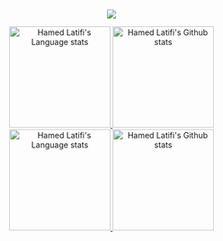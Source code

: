 ###

<p align="center">
  <img src="https://readme-typing-svg.herokuapp.com/?lines=Welcome+to+my+GitHub+profile!&center=true&width=380&height=45">
</p>

<!-- Light Mode -->
<div align="center"> 
<a href="https://github.com/anuraghazra/github-readme-stats#gh-light-mode-only">
<img height=180 src="https://github-readme-stats-git-masterrstaa-rickstaa.vercel.app/api/top-langs/?username=latifii&layout=compact&langs_count=10&hide_border=true&role=owner,collaborator&theme=default#gh-light-mode-only" alt="Hamed Latifi's Language stats" />
</a>
<a href="https://github.com/anuraghazra/github-readme-stats#gh-light-mode-only">
<img height=180 src="https://github-readme-stats-git-masterrstaa-rickstaa.vercel.app/api?username=latifii&show_icons=true&count_private=true&line_height=28&hide_border=true&card_width=450&include_all_commits=true&role=owner,collaborator&exclude_repo=github-readme-stats&theme=default#gh-light-mode-only" alt="Hamed Latifi's Github stats" />
</a>
</div>

<!-- Dark Mode -->
<div align="center"> 
<a href="https://github.com/anuraghazra/github-readme-stats#gh-dark-mode-only">
<img height=180 src="https://github-readme-stats-git-masterrstaa-rickstaa.vercel.app/api/top-langs/?username=latifii&layout=compact&langs_count=10&hide_border=true&role=owner,collaborator&theme=dark&bg_color=000000#gh-dark-mode-only" alt="Hamed Latifi's Language stats" />
</a>
<a href="https://github.com/anuraghazra/github-readme-stats#gh-dark-mode-only">
<img height=180 src="https://github-readme-stats-git-masterrstaa-rickstaa.vercel.app/api?username=latifii&show_icons=true&count_private=true&line_height=28&hide_border=true&card_width=450&include_all_commits=true&role=owner,collaborator&exclude_repo=github-readme-stats&theme=dark&bg_color=000000#gh-dark-mode-only" alt="Hamed Latifi's Github stats" />
</a>
</div>

<br/>

<!--
**latifii/latifii** is a ✨ _special_ ✨ repository because its `README.md` (this file) appears on your GitHub profile.

Here are some ideas to get you started:

- 🔭 I’m currently working on ...
- 🌱 I’m currently learning ...
- 👯 I’m looking to collaborate on ...
- 🤔 I’m looking for help with ...
- 💬 Ask me about ...
- 📫 How to reach me: ...
- 😄 Pronouns: ...
- ⚡ Fun fact: ...
-->
